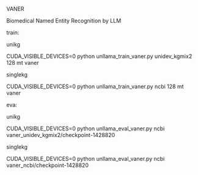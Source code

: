 VANER

Biomedical Named Entity Recognition by LLM


train:

unikg

CUDA_VISIBLE_DEVICES=0 python unllama_train_vaner.py unidev_kgmix2 128 mt vaner

singlekg

CUDA_VISIBLE_DEVICES=0 python unllama_train_vaner.py ncbi 128 mt vaner




eva:

unikg

CUDA_VISIBLE_DEVICES=0 python unllama_eval_vaner.py ncbi vaner_unidev_kgmix2/checkpoint-1428820

singlekg

CUDA_VISIBLE_DEVICES=0 python unllama_eval_vaner.py ncbi vaner_ncbi/checkpoint-1428820

